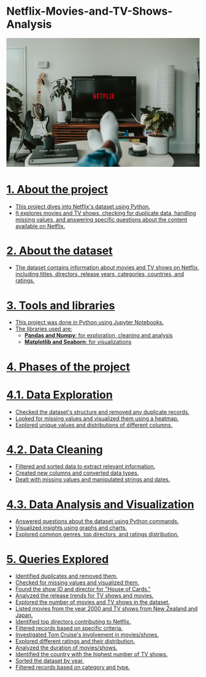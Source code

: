 # Netflix-Movies-and-TV-Shows-Analysis

![Netflix](https://github.com/hemantrattey/Netflix_Analysis/blob/master/assets/Netflix.jpg)

<p align="center">  <a href="https://unsplash.com/@molliesivaram?utm_source=unsplash&utm_medium=referral&utm_content=creditCopyText"> </p>

# 1. About the project
   
  * This project dives into Netflix's dataset using Python.
  * It explores movies and TV shows, checking for duplicate data, handling missing values, and answering specific questions about the content available on Netflix.

# 2. About the dataset

  * The dataset contains information about movies and TV shows on Netflix, including titles, directors, release years, categories, countries, and ratings.

# 3. Tools and libraries

  * This project was done in Python using Jupyter Notebooks.
  * The libraries used are:
    * __Pandas and Numpy__: for exploration, cleaning and analysis
    * __Matplotlib and Seaborn__: for visualizations

# 4. Phases of the project


  # 4.1. Data Exploration
 
  * Checked the dataset's structure and removed any duplicate records.
  * Looked for missing values and visualized them using a heatmap.
  * Explored unique values and distributions of different columns.
    
  # 4.2. Data Cleaning
  
  * Filtered and sorted data to extract relevant information.
  * Created new columns and converted data types.
  * Dealt with missing values and manipulated strings and dates.
    
  # 4.3. Data Analysis and Visualization
  
  * Answered questions about the dataset using Python commands.
  * Visualized insights using graphs and charts.
  * Explored common genres, top directors, and ratings distribution.
    
# 5. Queries Explored

  * Identified duplicates and removed them.
  * Checked for missing values and visualized them.
  * Found the show ID and director for "House of Cards."
  * Analyzed the release trends for TV shows and movies.
  * Explored the number of movies and TV shows in the dataset.
  * Listed movies from the year 2000 and TV shows from New Zealand and Japan.
  * Identified top directors contributing to Netflix.
  * Filtered records based on specific criteria.
  * Investigated Tom Cruise's involvement in movies/shows.
  * Explored different ratings and their distribution.
  * Analyzed the duration of movies/shows.
  * Identified the country with the highest number of TV shows.
  * Sorted the dataset by year.
  * Filtered records based on category and type.
